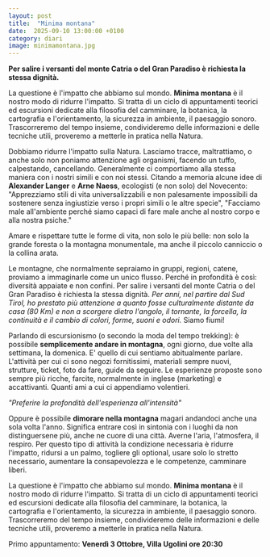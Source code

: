 ```yaml
---
layout: post
title:  "Minima montana"
date:  2025-09-10 13:00:00 +0100
category: diari  
image: minimamontana.jpg
---
```


**Per salire i versanti del monte Catria o del Gran Paradiso è richiesta la stessa dignità.**

La questione è l'impatto che abbiamo sul mondo.
**Minima montana** è il nostro modo di ridurre l'impatto.
Si tratta di un ciclo di appuntamenti teorici ed escursioni dedicate alla filosofia del camminare, la botanica, la cartografia e l'orientamento, la sicurezza in ambiente, il paesaggio sonoro.
Trascorreremo del tempo insieme, condivideremo delle informazioni e delle tecniche utili, proveremo a metterle in pratica nella Natura.

Dobbiamo ridurre l'impatto sulla Natura. Lasciamo tracce, maltrattiamo, o anche solo non poniamo attenzione agli organismi, facendo un tuffo, calpestando, cancellando.
Generalmente ci comportiamo alla stessa maniera con i nostri simili e con noi stessi. 
Citando a memoria alcune idee di **Alexander Langer** e **Arne Naess**, ecologisti (e non solo) del Novecento: 
"Apprezziamo stili di vita universalizzabili e non palesamente impossibili da sostenere senza ingiustizie verso i propri simili o le altre specie",
"Facciamo male all'ambiente perché siamo capaci di fare male anche al nostro corpo e alla nostra psiche."

Amare e rispettare tutte le forme di vita, non solo le più belle: non solo la grande foresta o la montagna monumentale, ma anche il piccolo canniccio o la collina arata.

Le montagne, che normalmente sepraiamo in gruppi, regioni, catene, proviamo a immaginarle come un unico flusso. Perché in profondità è così: diversità appaiate e non confini.
Per salire i versanti del monte Catria o del Gran Paradiso è richiesta la stessa dignità.
*Per anni, nel partire dal Sud Tirol, ho prestato più attenzione a quanto fosse culturalmente distante da casa (80 Km) e non a scorgere dietro l'angolo, il tornante, la forcella, la continuità e il cambio di colori, forme, suoni e odori.*
Siamo fiumi!

Parlando di escursionismo (o secondo la moda del tempo trekking): è possibile **semplicemente andare in montagna**, ogni giorno, due volte alla settimana, la domenica. E' quello di cui sentiamo abitualmente parlare.
L'attività per cui ci sono negozi fornitissimi, materiali sempre nuovi, strutture, ticket, foto da fare, guide da seguire. 
Le esperienze proposte sono sempre più ricche, farcite, normalmente in inglese (marketing) e accattivanti. Quanti ami a cui ci appendiamo volentieri.

*"Preferire la profondità dell'esperienza all'intensità"*

Oppure è possibile **dimorare nella montagna** magari andandoci anche una sola volta l'anno. Significa entrare così in sintonia con i luoghi da non distinguersene più, anche ne cuore di una città.
Averne l'aria, l'atmosfera, il respiro.
Per questo tipo di attività la condizione necessaria è ridurre l'impatto, ridursi a un palmo, togliere gli optional, usare solo lo stretto necessario, aumentare la consapevolezza e le competenze, camminare liberi.

La questione è l'impatto che abbiamo sul mondo.
**Minima montana** è il nostro modo di ridurre l'impatto.
Si tratta di un ciclo di appuntamenti teorici ed escursioni dedicate alla filosofia del camminare, la botanica, la cartografia e l'orientamento, la sicurezza in ambiente, il paesaggio sonoro.
Trascorreremo del tempo insieme, condivideremo delle informazioni e delle tecniche utili, proveremo a metterle in pratica nella Natura.

Primo appuntamento: **Venerdì 3 Ottobre, Villa Ugolini ore 20:30**


